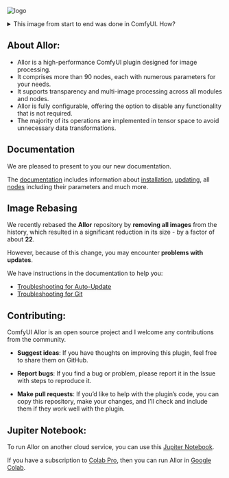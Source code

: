 ![logo](resources/logo.png)

<details>
  <summary>This image from start to end was done in ComfyUI. How?</summary>

1. Install plugin.
2. Load fonts [Overlock SC](https://fonts.google.com/specimen/Overlock+SC) and [Merienda](https://fonts.google.com/specimen/Merienda).
3. Put `OverlockSC-Regular.ttf` and `Merienda-Regular.ttf` in to `fonts` folder.
4. Load [RealESRNet_x4plus.pth](https://github.com/xinntao/Real-ESRGAN/releases/download/v0.1.1/RealESRNet_x4plus.pth) and put in to `models/upscale` folder.
5. Load [AOM3A1B_orangemixs.safetensors](https://huggingface.co/WarriorMama777/OrangeMixs/resolve/main/Models/AbyssOrangeMix3/AOM3A1B_orangemixs.safetensors) and put in to `models/chekpoints` folder.
6. Load [orangemix.vae.pt](https://huggingface.co/WarriorMama777/OrangeMixs/resolve/main/VAEs/orangemix.vae.pt) and put in to `models/vae` folder.
7. Drag-and-drop this [image](resources/logo.png) to ComfyUI or load [JSON](resources/logo.json).
8. Press the `Queue Promt` button.

</details>

## About Allor:
* Allor is a high-performance ComfyUI plugin designed for image processing.
* It comprises more than 90 nodes, each with numerous parameters for your needs.
* It supports transparency and multi-image processing across all modules and nodes.
* Allor is fully configurable, offering the option to disable any functionality that is not required.
* The majority of its operations are implemented in tensor space to avoid unnecessary data transformations.

## Documentation

We are pleased to present to you our new documentation.

The [documentation](https://nourepide.github.io/ComfyUI-Allor-Doc/) includes information about [installation](https://nourepide.github.io/ComfyUI-Allor-Doc/installation-allor.html), [updating](https://nourepide.github.io/ComfyUI-Allor-Doc/updating.html), all [nodes](https://nourepide.github.io/ComfyUI-Allor-Doc/modules.html) including their parameters and much more.

## Image Rebasing

We recently rebased the **Allor** repository by **removing all images** from the history, which resulted in a significant reduction in its size - by a factor of about **22**.

However, because of this change, you may encounter **problems with updates**.

We have instructions in the documentation to help you:

* [Troubleshooting for Auto-Update](https://nourepide.github.io/ComfyUI-Allor-Doc/updating.html#troubleshooting_auto_update)
* [Troubleshooting for Git](https://nourepide.github.io/ComfyUI-Allor-Doc/updating.html#troubleshooting_git)

## Contributing:
ComfyUI Allor is an open source project and I welcome any contributions from the community.

* **Suggest ideas**: If you have thoughts on improving this plugin, feel free to share them on GitHub.

* **Report bugs**: If you find a bug or problem, please report it in the Issue with steps to reproduce it.

* **Make pull requests**: If you’d like to help with the plugin’s code, you can copy this repository, make your changes, and I’ll check and include them if they work well with the plugin.

## Jupiter Notebook:

To run Allor on another cloud service, you can use this [Jupiter Notebook](notebooks/ComfyUI_Allor.ipynb).

If you have a subscription to [Colab Pro](https://colab.research.google.com/signup), then you can run Allor in [Google Colab](https://colab.research.google.com/drive/1qOALtMEG_f6DN0o9mxUih6x_7PTPYM8X?usp=sharing).

